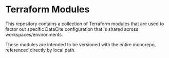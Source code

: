 # Terraform Modules

This repository contains a collection of Terraform modules that are used to factor
out specific DataCite configuration that is shared across workspaces/environments.

These modules are intended to be versioned with the entire monorepo, referenced
directly by local path.